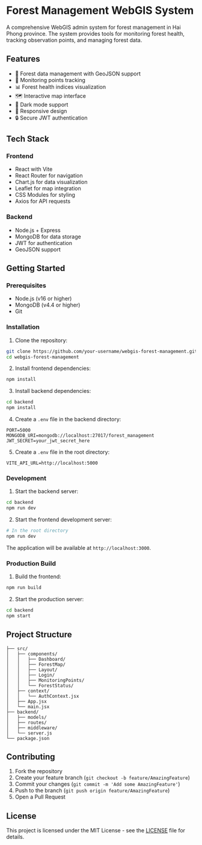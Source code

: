 # Forest Management WebGIS System

A comprehensive WebGIS admin system for forest management in Hai Phong province. The system provides tools for monitoring forest health, tracking observation points, and managing forest data.

## Features

- 🌳 Forest data management with GeoJSON support
- 📍 Monitoring points tracking
- 📊 Forest health indices visualization
- 🗺️ Interactive map interface
- 🌙 Dark mode support
- 📱 Responsive design
- 🔒 Secure JWT authentication

## Tech Stack

### Frontend
- React with Vite
- React Router for navigation
- Chart.js for data visualization
- Leaflet for map integration
- CSS Modules for styling
- Axios for API requests

### Backend
- Node.js + Express
- MongoDB for data storage
- JWT for authentication
- GeoJSON support

## Getting Started

### Prerequisites
- Node.js (v16 or higher)
- MongoDB (v4.4 or higher)
- Git

### Installation

1. Clone the repository:
```bash
git clone https://github.com/your-username/webgis-forest-management.git
cd webgis-forest-management
```

2. Install frontend dependencies:
```bash
npm install
```

3. Install backend dependencies:
```bash
cd backend
npm install
```

4. Create a `.env` file in the backend directory:
```env
PORT=5000
MONGODB_URI=mongodb://localhost:27017/forest_management
JWT_SECRET=your_jwt_secret_here
```

5. Create a `.env` file in the root directory:
```env
VITE_API_URL=http://localhost:5000
```

### Development

1. Start the backend server:
```bash
cd backend
npm run dev
```

2. Start the frontend development server:
```bash
# In the root directory
npm run dev
```

The application will be available at `http://localhost:3000`.

### Production Build

1. Build the frontend:
```bash
npm run build
```

2. Start the production server:
```bash
cd backend
npm start
```

## Project Structure

```
├── src/
│   ├── components/
│   │   ├── Dashboard/
│   │   ├── ForestMap/
│   │   ├── Layout/
│   │   ├── Login/
│   │   ├── MonitoringPoints/
│   │   └── ForestStatus/
│   ├── context/
│   │   └── AuthContext.jsx
│   ├── App.jsx
│   └── main.jsx
├── backend/
│   ├── models/
│   ├── routes/
│   ├── middleware/
│   └── server.js
└── package.json
```

## Contributing

1. Fork the repository
2. Create your feature branch (`git checkout -b feature/AmazingFeature`)
3. Commit your changes (`git commit -m 'Add some AmazingFeature'`)
4. Push to the branch (`git push origin feature/AmazingFeature`)
5. Open a Pull Request

## License

This project is licensed under the MIT License - see the [LICENSE](LICENSE) file for details.
